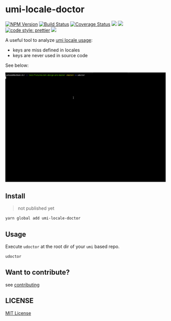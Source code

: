 # umi-locale-doctor

[![NPM Version][npm-image]][npm-url]
[![Build Status][travis-image]][travis-url]
[![Coverage Status][coverage-image]][coverage-url]
![][david-url]
![][dt-url]
[![code style: prettier][prettier-image]][prettier-url]
![][license-url]

A useful tool to analyze [umi locale usage](https://umijs.org/api/#locale):

- keys are miss defined in locales
- keys are never used in source code

See below:

![](./docs/demo.gif)

## Install

> not published yet

```bash
yarn global add umi-locale-doctor
```

## Usage

Execute `udoctor` at the root dir of your `umi` based repo.

```bash
udoctor
```

## Want to contribute?

see [contributing](https://github.com/umijs/umi-locale-doctor/blob/master/CONTRIBUTING.md)

## LICENSE

[MIT License](https://raw.githubusercontent.com/umijs/umi-locale-doctor/master/LICENSE)

[npm-url]: https://npmjs.org/package/umi-locale-doctor
[npm-image]: https://badge.fury.io/js/umi-locale-doctor.png
[david-url]: https://david-dm.org/umijs/umi-locale-doctor.png
[travis-image]: https://api.travis-ci.com/umijs/umi-locale-doctor.svg?branch=master
[travis-url]: https://travis-ci.com/umijs/umi-locale-doctor
[coverage-image]: https://coveralls.io/repos/github/umijs/umi-locale-doctor/badge.svg?branch=master
[coverage-url]: https://coveralls.io/github/umijs/umi-locale-doctor
[dt-url]: https://img.shields.io/npm/dt/umi-locale-doctor.svg
[license-url]: https://img.shields.io/github/license/umijs/umi-locale-doctor
[prettier-image]: https://img.shields.io/badge/code_style-prettier-ff69b4.svg
[prettier-url]: https://github.com/prettier/prettier

